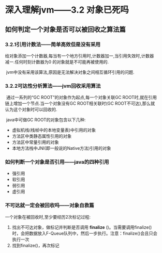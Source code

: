# 深入理解jvm——3.2 对象已死吗

## 如何判定一个对象是否可以被回收之算法篇

### 3.2.1引用计数法——简单高效但是没有采用

​	给对象添加一个计数器,每当有一个地方引用时,计数器加一,当引用失效时,计数器减一.任何时刻计数器为0 的对象就是不可能再被使用的.

​	jvm中没有采用该算法,原因是无法解决对象之间相互循环引用的问题.

### 3.2.2可达性分析算法——jvm回收采用算法

​	通过一系列的“GC ROOT”的对象作为起点,每一个对象关联GC ROOT时,就在引用链上增加一个节点.当一个对象没有GC ROOT相关联时(GC ROOT不可达),那么就认为这个对象时可以回收的.

​	java中可做GC ROOT的对象包含以下几种:

- 虚拟机栈(栈帧中的本地变量表)中引用的对象
- 方法区中类静态属性引用的对象
- 方法区中常量引用的对象
- 本地方法栈中JNI(即一般说的Native方法)引用的对象

### 如何判断一个对象是否引用——java的四种引用

- 强引用
- 软引用
- 弱引用
- 虚引用

### 不可达就一定会被回收吗——对象自救篇

一个对象在被回收时,至少要经历2次标记过程:

1. 找出不可达对象，做标记并判断是否调用 **finalize** ()。当需要调用finalize()时，会把数据放入F-Queue队列中，然后一步执行。注意：finalize()会且只会执行一次
2. 找到finalize()，再次标记